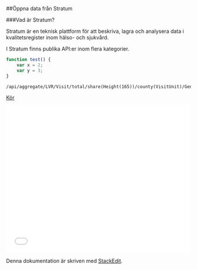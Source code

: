 ##Öppna data från Stratum

###Vad är Stratum?

Stratum är en teknisk plattform för att beskriva, lagra och analysera data i kvalitetsregister inom hälso- och sjukvård.

I Stratum finns publika API:er inom flera kategorier. 

``` javascript
function test() {
	var x = 2;
	var y = 3;
}
```

```
/api/aggregate/LVR/Visit/total/share(Height(165))/county(VisitUnit)/Gender 
```

> <script>document.write('jQuery version is ' + $.fn.jQuery)</script>

<a href="http://stratum.registercentrum.se/api/aggregate/LVR/Visit/total/share(Height(165))/county(VisitUnit)/Gender?apikey=bK3H9bwaG4o=" target="_blank">Kör</a>

<iframe width="100%" height="400" src="//jsfiddle.net/medicor/y40pxfxt/embedded/result/" allowfullscreen="allowfullscreen" frameborder="0"></iframe>

Denna dokumentation är skriven med [<i class="icon-provider-stackedit"></i> StackEdit](https://stackedit.io/).
